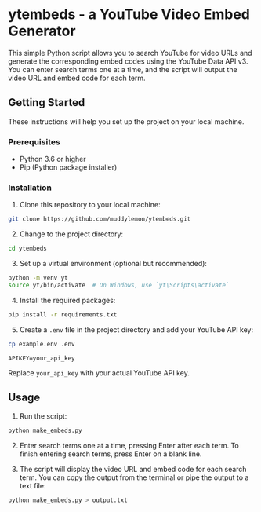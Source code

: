 # ytembeds - a YouTube Video Embed Generator

This simple Python script allows you to search YouTube for video URLs and generate the corresponding embed codes using the YouTube Data API v3. You can enter search terms one at a time, and the script will output the video URL and embed code for each term.

## Getting Started

These instructions will help you set up the project on your local machine.

### Prerequisites

- Python 3.6 or higher
- Pip (Python package installer)

### Installation

1. Clone this repository to your local machine:

```bash
git clone https://github.com/muddylemon/ytembeds.git
```

2. Change to the project directory:

```bash
cd ytembeds
```

3. Set up a virtual environment (optional but recommended):

```bash
python -m venv yt
source yt/bin/activate  # On Windows, use `yt\Scripts\activate`
```

4. Install the required packages:

```bash
pip install -r requirements.txt
```

5. Create a `.env` file in the project directory and add your YouTube API key:

```bash
cp example.env .env
```

```
APIKEY=your_api_key
```

Replace `your_api_key` with your actual YouTube API key.

## Usage

1. Run the script:

```bash
python make_embeds.py
```

2. Enter search terms one at a time, pressing Enter after each term. To finish entering search terms, press Enter on a blank line.

3. The script will display the video URL and embed code for each search term. You can copy the output from the terminal or pipe the output to a text file:

```bash
python make_embeds.py > output.txt
```
